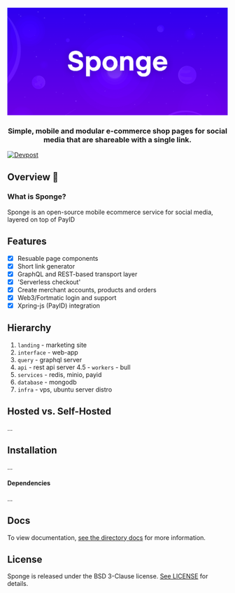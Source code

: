 <div align="center">
    
[![Sponge](./shared/sponge-header.png)](https://sponge.id)

### Simple, mobile and modular e-commerce shop pages for social media that are shareable with a single link.
</div>

[![Devpost](https://img.shields.io/badge/devpost-%40fragment-blue)](https://devpost.com/fragment?ref_content=user-portfolio&ref_feature=portfolio&ref_medium=global-nav)

## Overview 👋

### What is Sponge?

Sponge is an open-source mobile ecommerce service for social media, layered on top of PayID

## Features

- [x] Resuable page components
- [x] Short link generator
- [x] GraphQL and REST-based transport layer
- [x] 'Serverless checkout'
- [x] Create merchant accounts, products and orders
- [x] Web3/Fortmatic login and support
- [x] Xpring-js (PayID) integration

## Hierarchy

1. `landing` - marketing site
2. `interface` - web-app
3. `query` - graphql server
4. `api` - rest api server
4.5 - `workers` - bull
5. `services` - redis, minio, payid
6. `database` - mongodb
7. `infra` - vps, ubuntu server distro


## Hosted vs. Self-Hosted

...

## Installation

...

#### Dependencies

...

## Docs

To view documentation, [see the directory docs](https://github.com/fragmnt/sponge/tree/master/docs) for more information.

## License

Sponge is released under the BSD 3-Clause license. [See LICENSE](https://github.com/fragmnt/sponge/blob/master/LICENSE) for details.
